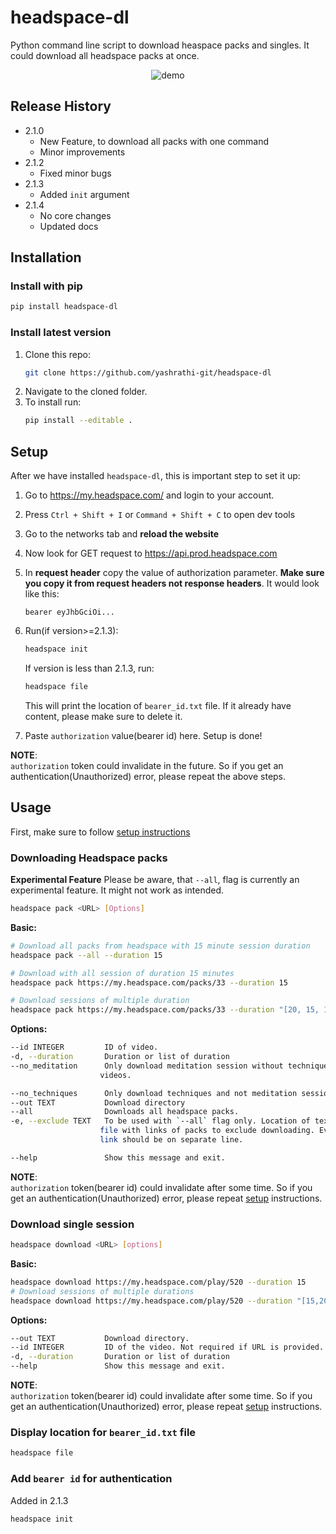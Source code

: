 # headspace-dl
Python command line script to download heaspace packs and singles. It could download all headspace packs at once.
<p align="center">
<img src = "https://raw.githubusercontent.com/yashrathi-git/headspace-dl/main/images/demo-f.gif" alt = "demo">
</p>

## Release History
* 2.1.0
   * New Feature, to download all packs with one command
   * Minor improvements
* 2.1.2
   * Fixed minor bugs
* 2.1.3
   * Added `init` argument
* 2.1.4
   * No core changes
   * Updated docs
## Installation
### Install with pip
```sh
pip install headspace-dl
```
### Install latest version
1. Clone this repo:
   ```sh
   git clone https://github.com/yashrathi-git/headspace-dl 
   ```
2. Navigate to the cloned folder.
3. To install run:
   ```sh
   pip install --editable .
   ```

## Setup
After we have installed `headspace-dl`, this is important step to set it up:

1. Go to https://my.headspace.com/ and login to your account.
2. Press `Ctrl + Shift + I` or `Command + Shift + C` to open dev tools
3. Go to the networks tab and **reload the website**
4. Now look for GET request to https://api.prod.headspace.com
5. In **request header** copy the value of authorization parameter. **Make sure you copy it from request headers not response headers**. It would look like this:
   ```
   bearer eyJhbGciOi...
   ```

6. Run(if version>=2.1.3):
   ```sh
   headspace init
   ```
   If version is less than 2.1.3, run:
   ```sh
   headspace file
   ```
   This will print the location of `bearer_id.txt` file. If it already have content, please make sure to delete it.
7. Paste `authorization` value(bearer id) here. Setup is done!


**NOTE**:<br />
`authorization` token could invalidate in the future. So if you get an authentication(Unauthorized) error, please repeat the above steps. 

## Usage
First, make sure to follow <a href="#setup">setup instructions</a><br>
### Downloading Headspace packs
**Experimental Feature**
Please be aware, that `--all`, flag is currently an experimental feature. It might not work as intended.
```sh
headspace pack <URL> [Options]
```
**Basic:**
```sh
# Download all packs from headspace with 15 minute session duration
headspace pack --all --duration 15

# Download with all session of duration 15 minutes
headspace pack https://my.headspace.com/packs/33 --duration 15 

# Download sessions of multiple duration
headspace pack https://my.headspace.com/packs/33 --duration "[20, 15, 10]"    

```
**Options:**
```sh
--id INTEGER         ID of video.
-d, --duration       Duration or list of duration
--no_meditation      Only download meditation session without techniques
                    videos.

--no_techniques      Only download techniques and not meditation sessions.
--out TEXT           Download directory
--all                Downloads all headspace packs.
-e, --exclude TEXT   To be used with `--all` flag only. Location of text
                    file with links of packs to exclude downloading. Every
                    link should be on separate line.

--help               Show this message and exit.


```
**NOTE**:<br />
`authorization` token(bearer id) could invalidate after some time. So if you get an authentication(Unauthorized) error, please repeat <a href="#setup">setup</a> instructions.

### Download single session
```sh
headspace download <URL> [options]
```
**Basic:**
```sh
headspace download https://my.headspace.com/play/520 --duration 15
# Download sessions of multiple durations
headspace download https://my.headspace.com/play/520 --duration "[15,20]"
```
**Options:**
```sh
--out TEXT           Download directory.
--id INTEGER         ID of the video. Not required if URL is provided.
-d, --duration       Duration or list of duration
--help               Show this message and exit.
```
**NOTE**:<br />
`authorization` token(bearer id) could invalidate after some time. So if you get an authentication(Unauthorized) error, please repeat <a href="#setup">setup</a> instructions.

### Display location for `bearer_id.txt` file
```sh
headspace file
```

### Add `bearer id` for authentication
Added in 2.1.3
```sh
headspace init
```
